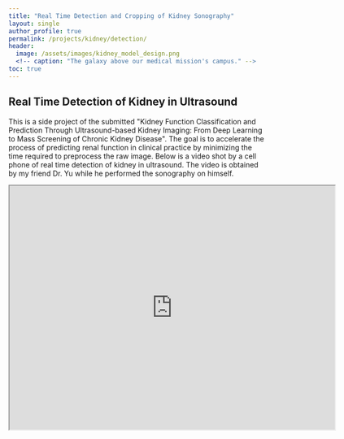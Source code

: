 ```yaml
---
title: "Real Time Detection and Cropping of Kidney Sonography"
layout: single
author_profile: true
permalink: /projects/kidney/detection/
header:
  image: /assets/images/kidney_model_design.png
  <!-- caption: "The galaxy above our medical mission's campus." -->
toc: true
---
```

## Real Time Detection of Kidney in Ultrasound
This is a side project of the submitted "Kidney Function Classification and Prediction Through Ultrasound-based Kidney Imaging: From Deep Learning to Mass Screening of Chronic Kidney Disease".
The goal is to accelerate the process of predicting renal function in clinical practice by minimizing the time required to preprocess the raw image.
Below is a video shot by a cell phone of real time detection of kidney in ultrasound. The video is obtained by my friend Dr. Yu while he performed the sonography on himself.

<iframe src="https://drive.google.com/file/d/1zqto_jhUnVtnAWXBZjZJ5lwbX8RxXVCc/preview" width="640" height="480"></iframe>